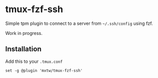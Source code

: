 # tmux-fzf-ssh

Simple tpm plugin to connect to a server from `~/.ssh/config` using fzf.

Work in progress.

## Installation

Add this to your `.tmux.conf`
```tmux
set -g @plugin 'mxtw/tmux-fzf-ssh'
```
